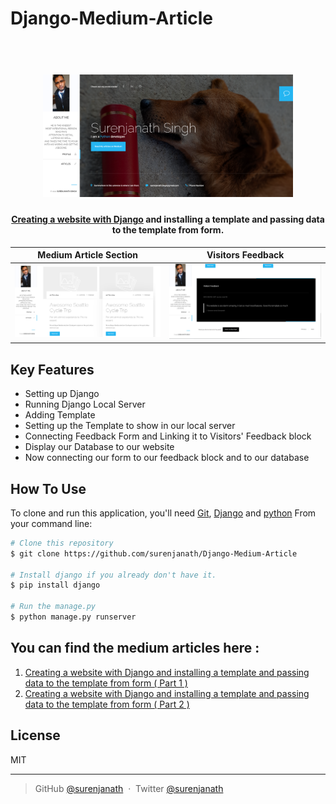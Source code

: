 # Django-Medium-Article
<h1 align="center">
  <br>
  <a href=""><img src="https://raw.githubusercontent.com/surenjanath/Django-Medium-Article/master/Readme_images/Website.png" alt="Pomolectron" width="400"></a>
  <br>
 
</h1>

<h4 align="center"><a href="https://surenjanath.medium.com/creating-a-website-with-django-and-installing-a-template-and-passing-data-to-the-template-from-form-341ef55d6dd8" target="_blank">Creating a website with Django</a>  and installing a template and passing data to the template from form.</h4>

|  Medium Article Section           |  Visitors Feedback |
|---------------------|----------------------|
|![](https://raw.githubusercontent.com/surenjanath/Django-Medium-Article/master/Readme_images/Draft.png) | ![](https://raw.githubusercontent.com/surenjanath/Django-Medium-Article/master/Readme_images/Visitor's%20Feedback.png) |

## Key Features




* Setting up Django
* Running Django Local Server
* Adding Template
* Setting up the Template to show in our local server
* Connecting Feedback Form and Linking it to Visitors' Feedback block
* Display our Database to our website
* Now connecting our form to our feedback block and to our database

## How To Use

To clone and run this application, you'll need [Git](https://git-scm.com), [Django](https://www.djangoproject.com/)  and [python](https://www.python.org/) 
From your command line:

```bash
# Clone this repository
$ git clone https://github.com/surenjanath/Django-Medium-Article

# Install django if you already don't have it.
$ pip install django

# Run the manage.py
$ python manage.py runserver
```

## You can find the medium articles here : 
1. [Creating a website with Django and installing a template and passing data to the template from form ( Part 1 )](https://surenjanath.medium.com/creating-a-website-with-django-and-installing-a-template-and-passing-data-to-the-template-from-form-341ef55d6dd8) 
2. [Creating a website with Django and installing a template and passing data to the template from form ( Part 2 )](https://surenjanath.medium.com/creating-a-website-with-django-and-installing-a-template-and-passing-data-to-the-template-from-form-341ef55d6dd8) 


## License

MIT

---

> GitHub [@surenjanath](https://github.com/surenjanath) &nbsp;&middot;&nbsp;
> Twitter [@surenjanath](https://twitter.com/surenjanath)
